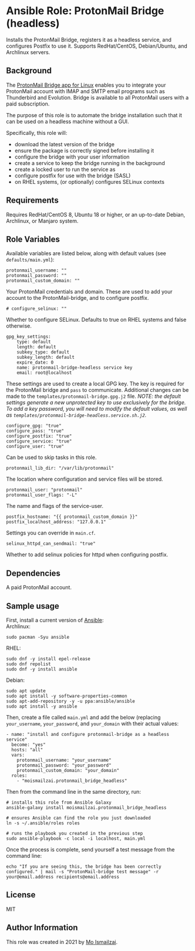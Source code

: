 # Ansible Role: ProtonMail Bridge (headless)

Installs the ProtonMail Bridge, registers it as a headless service, and configures Postfix to use it. Supports RedHat/CentOS,
Debian/Ubuntu, and Archlinux servers.

## Background
The [ProtonMail Bridge app for Linux](https://protonmail.com/support/knowledge-base/bridge-for-linux/) enables you to integrate 
your ProtonMail account with IMAP and SMTP email programs such as Thunderbird and Evolution. Bridge is available to all 
ProtonMail users with a paid subscription.

The purpose of this role is to automate the bridge installation such that it can be used on a headless machine without
a GUI.

Specifically, this role will:

* download the latest version of the bridge
* ensure the package is correctly signed before installing it
* configure the bridge with your user information
* create a service to keep the bridge running in the background
* create a locked user to run the service as
* configure postfix for use with the bridge (SASL)
* on RHEL systems, (or optionally) configures SELinux contexts

## Requirements

Requires RedHat/CentOS 8, Ubuntu 18 or higher, or an up-to-date Debian, Archlinux, or Manjaro system. 

## Role Variables

Available variables are listed below, along with default values (see `defaults/main.yml`):

    protonmail_username: ""
    protonmail_password: ""
    protonmail_custom_domain: ""

Your ProtonMail credentials and domain. These are used to add your account to the ProtonMail-bridge, and to configure 
postfix.

    # configure_selinux: ""

Whether to configure SELinux. Defaults to true on RHEL systems and false otherwise.

    gpg_key_settings:
        type: default
        length: default
        subkey_type: default
        subkey_length: default
        expire_date: 0
        name: protonmail-bridge-headless service key
        email: root@localhost

These settings are used to create a local GPG key. The key is required for the ProtonMail bridge and `pass` to 
communicate. Additional changes can be made to the `templates/protonmail-bridge.gpg.j2` file. _NOTE: the default 
settings generate a new unprotected key to use exclusively for the bridge. To add a key password, you will need to 
modify the default values, as well as `templates/protonmail-bridge-headless.service.sh.j2`._

    configure_gpg: "true"
    configure_pass: "true"
    configure_postfix: "true"
    configure_service: "true"
    configure_user: "true"

Can be used to skip tasks in this role.

    protonmail_lib_dir: "/var/lib/protonmail"

The location where configuration and service files will be stored.

    protonmail_user: "protonmail"
    protonmail_user_flags: "-L"

The name and flags of the service-user.

    postfix_hostname: "{{ protonmail_custom_domain }}"
    postfix_localhost_address: "127.0.0.1"

Settings you can override in `main.cf`.

    selinux_httpd_can_sendmail: "true"

Whether to add selinux policies for httpd when configuring postfix.

## Dependencies

A paid ProtonMail account.

## Sample usage

First, install a current version of [Ansible](https://docs.ansible.com/ansible/latest/installation_guide/intro_installation.html#installing-ansible-on-specific-operating-systems):  
Archlinux:
``` 
sudo pacman -Syu ansible
```
RHEL:
```
sudo dnf -y install epel-release
sudo dnf repolist
sudo dnf -y install ansible
```
Debian:
```
sudo apt update
sudo apt install -y software-properties-common
sudo apt-add-repository -y -u ppa:ansible/ansible
sudo apt install -y ansible
```

Then, create a file called `main.yml` and add the below (replacing `your_username`, `your_password`, and `your_domain` 
with their actual values:

    - name: "install and configure protonmail-bridge as a headless service"
      become: "yes"
      hosts: "all"
      vars:
        protonmail_username: "your_username"
        protonmail_password: "your_password"
        protonmail_custom_domain: "your_domain"
      roles:
        - "moismailzai.protonmail_bridge_headless"

Then from the command line in the same directory, run:

```
# installs this role from Ansible Galaxy
ansible-galaxy install moismailzai.protonmail_bridge_headless

# ensures Ansible can find the role you just downloaded
ln -s ~/.ansible/roles roles

# runs the playbook you created in the previous step
sudo ansible-playbook -c local -i localhost, main.yml
```

Once the process is complete, send yourself a test message from the command line: 

```
echo "If you are seeing this, the bridge has been correctly configured." | mail -s "ProtonMail-bridge test message" -r your@email.address recipients@email.address
```

## License

MIT

## Author Information

This role was created in 2021 by [Mo Ismailzai](https://www.ismailzai.com/).
